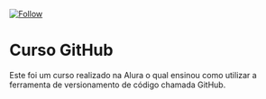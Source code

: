 [![Follow](https://img.shields.io/github/followers/leocalmeida?style=social)](https://img.shields.io/github/followers/leocalmeida?style=social)

# Curso GitHub

Este foi um curso realizado na Alura o qual ensinou como utilizar a ferramenta de versionamento de código chamada GitHub.
